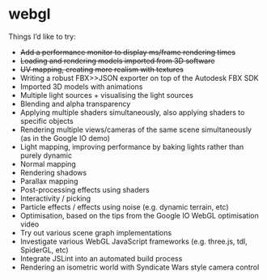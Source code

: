 webgl
=====

Things I’d like to try:

* ~~Add a performance monitor to display ms/frame rendering times~~
* ~~Loading and rendering models imported from 3D software~~
* ~~UV mapping, creating more realism with textures~~
* Writing a robust FBX>>JSON exporter on top of the Autodesk FBX SDK
* Imported 3D models with animations
* Multiple light sources + visualising the light sources
* Blending and alpha transparency
* Applying multiple shaders simultaneously, also applying shaders to specific objects
* Rendering multiple views/cameras of the same scene simultaneously (as in the Google IO demo)
* Light mapping, improving performance by baking lights rather than purely dynamic
* Normal mapping
* Rendering shadows
* Parallax mapping
* Post-processing effects using shaders
* Interactivity / picking
* Particle effects / effects using noise (e.g. dynamic terrain, etc)
* Optimisation, based on the tips from the Google IO WebGL optimisation video
* Try out various scene graph implementations
* Investigate various WebGL JavaScript frameworks (e.g. three.js, tdl, SpiderGL, etc)
* Integrate JSLint into an automated build process
* Rendering an isometric world with Syndicate Wars style camera control